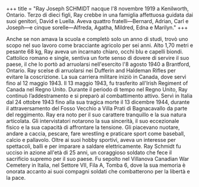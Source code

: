+++
title = "Ray Joseph SCHMIDT nacque l'8 novembre 1919 a Kenilworth, Ontario. Terzo di dieci figli, Ray crebbe in una famiglia affettuosa guidata dai suoi genitori, David e Luella. Aveva quattro fratelli—Bernard, Adrian, Carl e Joseph—e cinque sorelle—Alfreda, Agatha, Mildred, Edna e Marilyn."
+++

Anche se non amava la scuola e completò solo un anno di studi, trovò uno scopo nel suo lavoro come bracciante agricolo per sei anni.
Alto 1,70 metri e pesante 68 kg, Ray aveva un incarnato chiaro, occhi blu e capelli biondi. Cattolico romano e single, sentiva un forte senso di dovere di servire il suo paese, il che lo portò ad arruolarsi nell'esercito l'8 agosto 1940 a Brantford, Ontario. Ray scelse di arruolarsi nei Dufferin and Haldeman Rifles per evitare la coscrizione.
La sua carriera militare iniziò in Canada, dove servì fino al 12 maggio 1943. Il 13 maggio 1943, fu trasferito all'Irish Regiment of Canada nel Regno Unito. Durante il periodo di tempo nel Regno Unito, Ray continuò l’addestramento e si preparò al combattimento attivo. 
Servì in Italia dal 24 ottobre 1943 fino alla sua tragica morte il 13 dicembre 1944, durante il attraversamento del Fosso Vecchio a Villa Prati di Bagnacavallo da parte del reggimento.
Ray era noto per il suo carattere tranquillo e la sua natura articolata. Gli intervistatori notarono la sua sincerità, il suo eccezionale fisico e la sua capacità di affrontare la tensione. 
Gli piacevano nuotare, andare a caccia, pescare, fare wrestling e praticare sport come baseball, calcio e pallavolo. Oltre ai suoi hobby sportivi, aveva un interesse per spettacoli, balli e per imparare a saldare elettricamente.
Ray Schmidt fu ucciso in azione all'età di 25 anni, un coraggioso soldato che fece il sacrificio supremo per il suo paese. 
Fu sepolto nel Villanova Canadian War Cemetery in Italia, nel Settore VII, Fila A, Tomba 6, dove la sua memoria è onorata accanto ai suoi compagni soldati che combatterono per la libertà e la pace.

